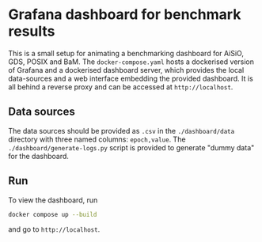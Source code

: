 # Grafana dashboard for benchmark results

This is a small setup for animating a benchmarking dashboard for AiSiO, GDS, POSIX and
BaM. The `docker-compose.yaml` hosts a dockerised version of Grafana and a dockerised
dashboard server, which provides the local data-sources and a web interface embedding the
provided dashboard. It is all behind a reverse proxy and can be accessed at
`http://localhost`.

## Data sources

The data sources should be provided as `.csv` in the `./dashboard/data` directory with
three named columns: `epoch,value`. The `./dashboard/generate-logs.py` script is
provided to generate "dummy data" for the dashboard.

## Run

To view the dashboard, run

```sh
docker compose up --build
```

and go to `http://localhost`.
